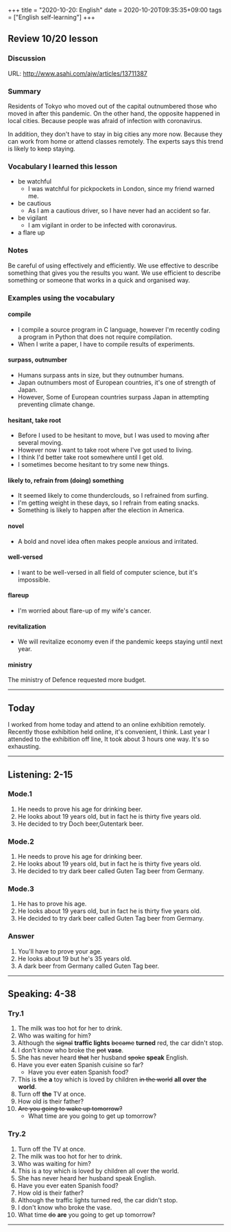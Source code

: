 +++
title =  "2020-10-20: English"
date = 2020-10-20T09:35:35+09:00
tags = ["English self-learning"]
+++
## Review 10/20 lesson

### Discussion

URL: http://www.asahi.com/ajw/articles/13711387

### Summary

Residents of Tokyo who moved out of the capital outnumbered those who moved in after this pandemic.
On the other hand, the opposite happened in local cities.
Because people was afraid of infection with coronavirus.

In addition, they don't have to stay in big cities any more now.
Because they can work from home or attend classes remotely. 
The experts says this trend is likely to keep staying.

### Vocabulary I learned this lesson

* be watchful
    - I was watchful for pickpockets in London, since my friend warned me.
* be cautious
    - As I am a cautious driver, so I have never had an accident so far.
* be vigilant
    - I am vigilant in order to be infected with coronavirus. 
* a flare up

### Notes

Be careful of using effectively and efficiently.
We use effective to describe something that gives you the results you want.
We use efficient to describe something or someone that works in a quick and organised way.

### Examples using the vocabulary 

#### compile

* I compile a source program in C language,
    however I'm recently coding a program in Python that does not require compilation.
* When I write a paper, I have to compile results of experiments.

#### surpass, outnumber

* Humans surpass ants in size, but they outnumber humans.
* Japan outnumbers most of European countries, it's one of strength of Japan.
* However, Some of European countries surpass Japan in attempting preventing climate change.

#### hesitant, take root

* Before I used to be hesitant to move, but I was used to moving after several moving.
* However now I want to take root where I've got used to living.
* I think I'd better take root somewhere until I get old.
* I sometimes become hesitant to try some new things.

#### likely to, refrain from (doing) something

* It seemed likely to come thunderclouds, so I refrained from surfing.
* I'm getting weight in these days, so I refrain from eating snacks.
* Something is likely to happen after the election in America.

#### novel

* A bold and novel idea often makes people anxious and irritated.

#### well-versed

* I want to be well-versed in all field of computer science, but it's impossible.

#### flareup

* I'm worried about flare-up of my wife's cancer.


#### revitalization

* We will revitalize economy even if the pandemic keeps staying until next year.

#### ministry

The ministry of Defence requested more budget.

- - -

## Today

I worked from home today and attend to an online exhibition remotely.
Recently those exhibition held online, it's convenient, I think.
Last year I attended to the exhibition off line,
It took about 3 hours one way. It's so exhausting.

- - -

## Listening: 2-15

### Mode.1

1. He needs to prove his age for drinking beer.
2. He looks about 19 years old, but in fact he is thirty five years old.
3. He decided to try Doch beer,Gutentark beer.

### Mode.2

1. He needs to prove his age for drinking beer.
2. He looks about 19 years old, but in fact he is thirty five years old.
3. He decided to try dark beer called Guten Tag beer from Germany.

### Mode.3

1. He has to prove his age.
2. He looks about 19 years old, but in fact he is thirty five years old.
3. He decided to try dark beer called Guten Tag beer from Germany.

### Answer

1. You'll have to prove your age.
2. He looks about 19 but he's 35 years old.
3. A dark beer from Germany called Guten Tag beer.

- - -
## Speaking: 4-38

### Try.1

1. The milk was too hot for her to drink.
2. Who was waiting for him?
3. Although the ~~signal~~ **traffic lights** ~~became~~ **turned** red, the car didn't stop.
4. I don't know who broke the ~~pot~~ **vase**.
5. She has never heard ~~that~~ her husband ~~spoke~~ **speak** English.
6. Have you ever eaten Spanish cuisine so far?
    - Have you ever eaten Spanish food?
7. This is ~~the~~ **a** toy which is loved by children ~~in the world~~ **all over the world**.
8. Turn off **the** TV at once.
9. How old is their father?
10. ~~Are you going to wake up tomorrow?~~
    - What time are you going to get up tomorrow?

### Try.2

1. Turn off the TV at once.
2. The milk was too hot for her to drink.
3. Who was waiting for him?
4. This is a toy which is loved by children all over the world.
5. She has never heard her husband speak English.
6. Have you ever eaten Spanish food?
7. How old is their father?
8. Although the traffic lights turned red, the car didn't stop.
9. I don't know who broke the vase.
10. What time ~~do~~ **are** you going to get up tomorrow?

- - -

